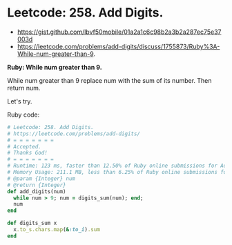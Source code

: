 # Leetcode: 258. Add Digits.

- https://gist.github.com/lbvf50mobile/01a2a1c6c98b2a3b2a287ec75e37003d
- https://leetcode.com/problems/add-digits/discuss/1755873/Ruby%3A-While-num-greater-than-9.

**Ruby: While num greater than 9.**

While num greater than 9 replace num with the sum of its number. Then return num.  

Let's try.

Ruby code:
```Ruby
# Leetcode: 258. Add Digits.
# https://leetcode.com/problems/add-digits/
# = = = = = = =
# Accepted.
# Thanks God!
# = = = = = = =
# Runtime: 123 ms, faster than 12.50% of Ruby online submissions for Add Digits.
# Memory Usage: 211.1 MB, less than 6.25% of Ruby online submissions for Add Digits.
# @param {Integer} num
# @return {Integer}
def add_digits(num)
  while num > 9; num = digits_sum(num); end;
  num
end

def digits_sum x
  x.to_s.chars.map(&:to_i).sum
end
```
